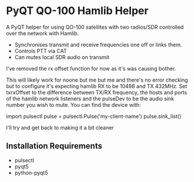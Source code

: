 # PyQT QO-100 Hamlib Helper

A PyQT helper for using QO-100 satellites with two radios/SDR controlled over the network with Hamlib. 

* Synchronises transmit and receive frequencies one off or links them.
* Controls PTT via CAT
* Can mutes local SDR audio on transmit  

I've removed the rx offset function for now as it's was causing bother.

This will likely work for noone but me but me and there's no error checking but to configure it's expecting hamlib RX to be 10498 and TX 432MHz.  Set txrxOffset to the difference between TX/RX frequency, the hosts and ports of the hamlib network listeners and the pulseDev to be the audio sink number you wish to mute. You can find the device with:

import pulsectl
pulse = pulsectl.Pulse('my-client-name')
pulse.sink_list()

I'll try and get back to making it a bit cleaner

## Installation Requirements

* pulsectl
* pyqt5
* python-pyqt5
